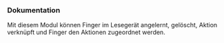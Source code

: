 ﻿### Dokumentation

Mit diesem Modul können Finger im Lesegerät angelernt, gelöscht, Aktion verknüpft und Finger den Aktionen zugeordnet werden.


